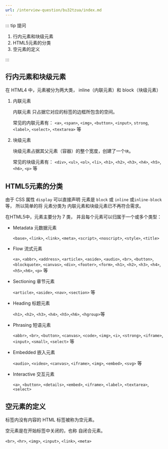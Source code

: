 ```yaml
---
url: /interview-question/bu32tzua/index.md
---
```

::: tip 提问

1. 行内元素和块级元素
2. HTML5元素的分类
3. 空元素的定义

:::

## 行内元素和块级元素

在 HTML4 中，元素被分为两大类， inline（内联元素）和 block（块级元素）

1. 内联元素

   内联元素 只占据它对应的标签的边框所包含的空间。

   常见的内联元素有： `<a>`, `<span>`, `<img>`, `<button>`, `<input>`, `strong`, `<label>`,
   `<select>`, `<textarea>` 等

2. 块级元素

   块级元素占据其父元素（容器）的整个宽度，创建了一个`块`。

   常见的块级元素有： `<div>`, `<ul>`, `<ol>`, `<li>`, `<h1>`, `<h2>`, `<h3>`, `<h4>`, `<h5>`,
   `<h6>`, `<p>` 等

## HTML5元素的分类

由于 CSS 属性 `display` 可以直接声明 元素是 `block` 或 `inline` 或`inline-block` 等，
所以简单的将 元素分类为 内联元素和块级元素已不再符合需求。

在HTML5中，元素主要分为 7 类， 并且每个元素可以归属于一个或多个类型：

* Metadata 元数据元素

  `<base>`, `<link>`, `<link>`, `<meta>`, `<script>`, `<noscript>`, `<style>`, `<title>`

* Flow 流式元素

  `<a>`, `<abbr>`, `<address>`, `<article>`, `<aside>`, `<audio>`, `<br>`, `<button>`,
  `<blockquote>`, `<canvas>`, `<div>`, `<footer>`, `<form>`, `<h1>`, `<h2>`, `<h3>`,
  `<h4>`, `<h5>`,`<h6>`, `<p>` 等

* Sectioning 章节元素

  `<article>`, `<aside>`, `<nav>`, `<section>` 等

* Heading 标题元素

  `<h1>`, `<h2>`, `<h3>`, `<h4>`, `<h5>`,`<h6>`, `<hgroup>`等

* Phrasing 短语元素

  `<abbr>`, `<br>`, `<button>`, `<canvas>`, `<code>`, `<img>`, `<i>`, `<strong>`, `<iframe>`,
  `<input>`, `<small>`, `<select>` 等

* Embedded 嵌入元素

  `<audio>`, `<video>`, `<canvas>`, `<iframe>`, `<img>`, `<embed>`, `<svg>` 等

* Interactive 交互元素

  `<a>`, `<button>`, `<details>`, `<embed>`, `<iframe>`, `<label>`, `<textarea>`, `<select>`

## 空元素的定义

标签内没有内容的 HTML 标签被称为空元素。

空元素是在开始标签中关闭的，也称 自闭合元素。

`<br>`, `<hr>`, `<img>`, `<input>`, `<link>`, `<meta>`
